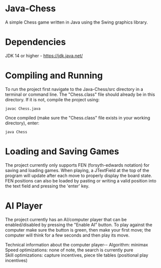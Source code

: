 # Java-Chess
A simple Chess game written in Java using the Swing graphics library.


# Dependencies
JDK 14 or higher - https://jdk.java.net/


# Compiling and Running
To run the project first navigate to the Java-Chess/src directory in a terminal or command line. The "Chess.class" file should already be in this directory. If it is not, compile the project using:

```
javac Chess.java
```

Once compiled (make sure the "Chess.class" file exists in your working directory), enter:
```
java Chess
```


# Loading and Saving Games
The project currently only supports FEN (forsyth-edwards notation) for saving and loading games. When playing, a JTextField at the top of the program will update after each move to properly display the board state. FEN positions can also be loaded by pasting or writing a valid position into the text field and pressing the 'enter' key.


# AI Player
The project currently has an AI/computer player that can be enabled/disabled by pressing the "Enable AI" button. To play against the computer make sure the button is green, then make your first move; the computer will think for a few seconds and then play its move.

Technical information about the computer player--
Algorithm: minimax\
Speed optimizations: none of note, the search is currently pure\
Skill optimizations: capture incentives, piece tile tables (positional play incentives)
